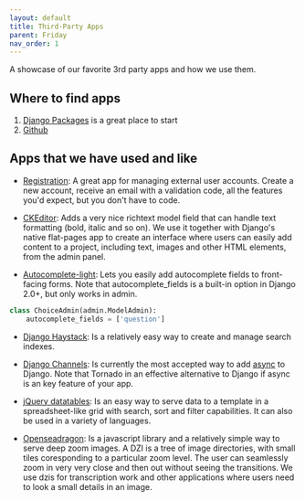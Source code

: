 ```yaml
---
layout: default
title: Third-Party Apps
parent: Friday
nav_order: 1
---
```


A showcase of our favorite 3rd party apps and how we use them. 

## Where to find apps
1) [Django Packages](https://djangopackages.org/) is a great place to start
2) [Github](https://github.com/search?q=Django&type=Repositories)

## Apps that we have used and like
- [Registration](https://github.com/ubernostrum/django-registration): A great app for managing external user accounts.  Create a new account, receive an email with a validation code, all the features you'd expect, but you don't have to code. 

- [CKEditor](https://github.com/django-ckeditor/django-ckeditor): Adds a very nice richtext model field that can handle text formatting (bold, italic and so on).  We use it together with Django's native flat-pages app to create an interface where users can easily add content to a project, including text, images and other HTML elements, from the admin panel. 

- [Autocomplete-light](https://github.com/yourlabs/django-autocomplete-light): Lets you easily add autocomplete fields to front-facing forms.  Note that autocomplete_fields is a built-in option in Django 2.0+, but only works in admin.  
```python
class ChoiceAdmin(admin.ModelAdmin):
    autocomplete_fields = ['question']
```

- [Django Haystack](https://github.com/django-haystack/django-haystack): Is a relatively easy way to create and manage search indexes.

- [Django Channels](https://github.com/django/channels): Is currently the most accepted way to add [async](https://developer.mozilla.org/en-US/docs/Web/API/XMLHttpRequest/Synchronous_and_Asynchronous_Requests) to Django.  Note that Tornado in an effective alternative to Django if async is an key feature of your app. 

- [jQuery datatables](https://datatables.net/): Is an easy way to serve data to a template in a spreadsheet-like grid with search, sort and filter capabilities.  It can also be used in a variety of languages.  

- [Openseadragon](https://openseadragon.github.io/): Is a javascript library and a relatively simple way to serve deep zoom images.  A DZI is a tree of image directories, with small tiles coresponding to a particular zoom level.  The user can seamlessly zoom in very very close and then out without seeing the transitions.  We use dzis for transcription work and other applications where users need to look a small details in an image.   
